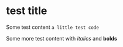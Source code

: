 # test title 
Some test content
`a little test code`

Some more test content with _italics_ and **bolds**

